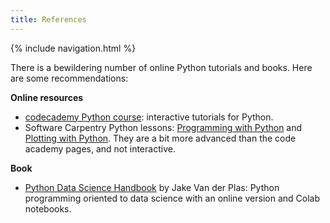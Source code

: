 ```yaml
---
title: References
---
```

{% include navigation.html %}

There is a bewildering number of online Python tutorials and books. Here are some recommendations:

**Online resources**

-   [codecademy Python course](https://www.codecademy.com/catalog/language/python): interactive tutorials for Python.
-   Software Carpentry Python lessons: [Programming with Python](https://swcarpentry.github.io/python-novice-inflammation/) and [Plotting with Python](http://swcarpentry.github.io/python-novice-gapminder/). They are a bit more advanced than the code academy pages, and not interactive.

**Book**

-   [Python Data Science Handbook](https://jakevdp.github.io/PythonDataScienceHandbook/) by Jake Van der Plas: Python programming oriented to data science with an online version and Colab notebooks.
